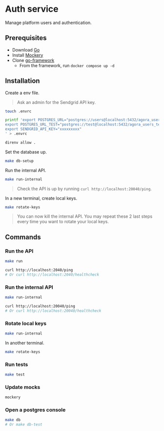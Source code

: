 # Auth service

Manage platform users and authentication.

## Prerequisites

 - Download [Go](https://go.dev/doc/install)
 - Install [Mockery](https://vektra.github.io/mockery/latest/installation/)
 - Clone [go-framework](https://github.com/a-novel/go-framework)
   - From the framework, run `docker compose up -d`

## Installation

Create a env file.

> Ask an admin for the Sendgrid API key.

```bash
touch .envrc
```
```bash
printf 'export POSTGRES_URL="postgres://users@localhost:5432/agora_users?sslmode=disable"
export POSTGRES_URL_TEST="postgres://test@localhost:5432/agora_users_test?sslmode=disable"
export SENDGRID_API_KEY="xxxxxxxxx"
' > .envrc
```
```bash
direnv allow .
```

Set the database up.
```bash
make db-setup
```

Run the internal API.
```bash
make run-internal
```

> Check the API is up by running `curl http://localhost:20040/ping`.

In a new terminal, create local keys.
```bash
make rotate-keys
```
> You can now kill the internal API. You may repeat these 2 last steps every time you want to rotate your local
> keys.

## Commands

### Run the API

```bash
make run
```
```bash
curl http://localhost:2040/ping
# Or curl http://localhost:2040/healthcheck
```

### Run the internal API

```bash
make run-internal
```
```bash
curl http://localhost:20040/ping
# Or curl http://localhost:20040/healthcheck
```

### Rotate local keys

```bash
make run-internal
```
In another terminal.
```bash
make rotate-keys
```

### Run tests

```bash
make test
```

### Update mocks

```bash
mockery
```

### Open a postgres console

```bash
make db
# Or make db-test
```
